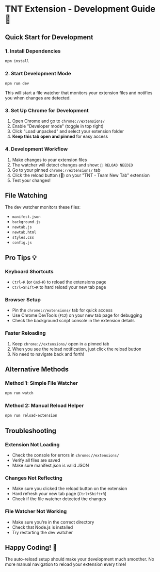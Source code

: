 # TNT Extension - Development Guide 🚀

## Quick Start for Development

### 1. Install Dependencies
```bash
npm install
```

### 2. Start Development Mode
```bash
npm run dev
```

This will start a file watcher that monitors your extension files and notifies you when changes are detected.

### 3. Set Up Chrome for Development

1. Open Chrome and go to `chrome://extensions/`
2. Enable "Developer mode" (toggle in top right)
3. Click "Load unpacked" and select your extension folder
4. **Keep this tab open and pinned** for easy access

### 4. Development Workflow

1. Make changes to your extension files
2. The watcher will detect changes and show: `🔄 RELOAD NEEDED`
3. Go to your pinned `chrome://extensions/` tab
4. Click the reload button (🔄) on your "TNT - Team New Tab" extension
5. Test your changes!

## File Watching

The dev watcher monitors these files:
- `manifest.json`
- `background.js`
- `newtab.js`
- `newtab.html`
- `styles.css`
- `config.js`

## Pro Tips 💡

### Keyboard Shortcuts
- `Ctrl+R` (or `Cmd+R`) to reload the extensions page
- `Ctrl+Shift+R` to hard reload your new tab page

### Browser Setup
- Pin the `chrome://extensions/` tab for quick access
- Use Chrome DevTools (`F12`) on your new tab page for debugging
- Check the background script console in the extension details

### Faster Reloading
1. Keep `chrome://extensions/` open in a pinned tab
2. When you see the reload notification, just click the reload button
3. No need to navigate back and forth!

## Alternative Methods

### Method 1: Simple File Watcher
```bash
npm run watch
```

### Method 2: Manual Reload Helper
```bash
npm run reload-extension
```

## Troubleshooting

### Extension Not Loading
- Check the console for errors in `chrome://extensions/`
- Verify all files are saved
- Make sure manifest.json is valid JSON

### Changes Not Reflecting
- Make sure you clicked the reload button on the extension
- Hard refresh your new tab page (`Ctrl+Shift+R`)
- Check if the file watcher detected the changes

### File Watcher Not Working
- Make sure you're in the correct directory
- Check that Node.js is installed
- Try restarting the dev watcher

## Happy Coding! 🎉

The auto-reload setup should make your development much smoother. No more manual navigation to reload your extension every time! 